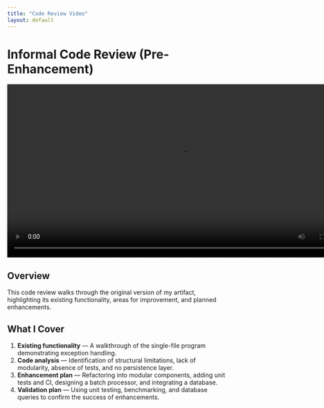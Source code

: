 ```yaml
---
title: "Code Review Video"
layout: default
---
```


# Informal Code Review (Pre-Enhancement)

<video width="800" controls>
  <source src="../assets/video/code-review.mp4" type="video/mp4">
  Your browser does not support the video tag.
</video>

## Overview
This code review walks through the original version of my artifact, highlighting its existing functionality, areas for improvement, and planned enhancements.

## What I Cover
1. **Existing functionality** — A walkthrough of the single-file program demonstrating exception handling.
2. **Code analysis** — Identification of structural limitations, lack of modularity, absence of tests, and no persistence layer.
3. **Enhancement plan** — Refactoring into modular components, adding unit tests and CI, designing a batch processor, and integrating a database.
4. **Validation plan** — Using unit testing, benchmarking, and database queries to confirm the success of enhancements.
